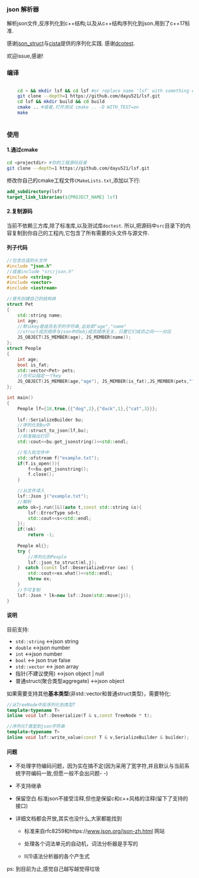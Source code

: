 ### json 解析器

解析json文件,反序列化到c++结构;以及从c++结构序列化到json.用到了c++17标准.

感谢[json_struct](https://github.com/jorgen/json_struct)与[cista](https://github.com/felixguendling/cista)提供的序列化实践.
感谢[dcotest](https://github.com/onqtam/doctest).

欢迎issue,感谢!

### 编译

```bash

    cd ~ && mkdir lsf && cd lsf #or replace name 'lsf' with something else name
    git clone --depth=1 https://github.com/dayu521/lsf.git
    cd lsf && mkdir build && cd build
    cmake .. #或者,打开测试 cmake .. -D WITH_TEST=on
    make
    
```

### 使用
#### 1.通过cmake

```bash
cd <projectdir>	#你的工程源码目录
git clone --depth=1 https://github.com/dayu521/lsf.git
```

修改你自己的cmake工程文件`CMakeLists.txt`,添加以下行:

```cmake
add_subdirectory(lsf)
target_link_libraries(${PROJECT_NAME} lsf)
```

#### 2.复制源码

当前不依赖三方库,除了标准库,以及测试库`doctest`.
所以,把源码中`src`目录下的内容复制到你自己的工程内,它包含了所有需要的头文件与源文件.


#### 列子代码 ####

```cpp
//包含合适的头文件
#include "json.h"
//或者include "src/json.h"
#include <string>
#include <vector>
#include <iostream>

//首先创建自己的结构体
struct Pet
{
    std::string name;
    int age;
    //默认key是成员名字的字符串,此处即"age","name"
    //struct成员顺序与json中的obj成员顺序无关，只要它们成员之间一一对应
    JS_OBJECT(JS_MEMBER(age), JS_MEMBER(name));
};
struct People
{
    int age;
    bool is_fat;
    std::vector<Pet> pets;
    //也可以指定一个key
    JS_OBJECT(JS_MEMBER(age,"age"), JS_MEMBER(is_fat),JS_MEMBER(pets,"friends"));
};

int main()
{
    People lf={18,true,{{"dog",2},{"duck",1},{"cat",3}}};
    
    lsf::SerializeBuilder bu;
    //序列化到bu中
    lsf::struct_to_json(lf,bu);
    //标准输出打印
    std::cout<<bu.get_jsonstring()<<std::endl;

    //写入到文件中
    std::ofstream f("example.txt");
    if(f.is_open()){
        f<<bu.get_jsonstring();
        f.close();
    }

    //从文件读入
    lsf::Json j("example.txt");
    //解析
    auto ok=j.run([&](auto t,const std::string &s){
        lsf::ErrorType sd=t;
        std::cout<<s<<std::endl;
    });
    if(!ok)
        return -1;
    
    People ml{};
    try {
        //序列化到People
        lsf::json_to_struct(ml,j);
    }  catch (const lsf::DeserializeError &ex) {
        std::cout<<ex.what()<<std::endl;
        throw ex;
    }
    //不可复制
    lsf::Json * lk=new lsf::Json(std::move(j));
}
```

#### 说明 ####

目前支持:

* `std::string`   <->json string
* `double`  <->json number
* `int`  <->json number
* `bool`   <-> json true false
* `std::vector`  <-> json array
* 指针(不建议使用) <->json object | null
* 普通struct(聚合类型aggregate)  <->json object

如果需要支持其他**基本类型**(非std::vector和普通struct类型)，需要特化:

```cpp
//从TreeNode中反序列化到类型T
template<typename T>
inline void lsf::Deserialize(T & s,const TreeNode * t);

//序列化T类型到json字符串
template<typename T>
inline void lsf::write_value(const T & v,SerializeBuilder & builder);
```

#### 问题 ####

- 不处理字符编码问题，因为实在搞不定(因为采用了宽字符,并且默认与当前系统字符编码一致,但愿一般不会出问题- -)
- 不支持继承
- 保留空白.标准json不接受注释,但也是保留c和c++风格的注释(留下了支持的接口)
- 详细文档都会开放,其实也没什么,大家都能找到

    - 标准来自rfc8259和https://www.json.org/json-zh.html 网站

    - 处理各个词法单元的自动机，词法分析器是手写的
    
    - ll(1)语法分析器的各个产生式

ps: 到目前为止,感觉自己越写越觉得垃圾
